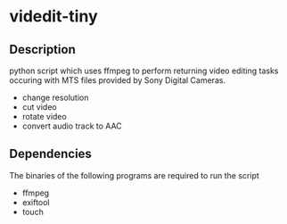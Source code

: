 # videdit-tiny

Description
-----------

python script which uses ffmpeg to perform returning video editing tasks 
occuring with MTS files provided by Sony Digital Cameras.

* change resolution
* cut video
* rotate video
* convert audio track to AAC

Dependencies
------------

The binaries of the following programs are required to run the script

* ffmpeg
* exiftool
* touch
